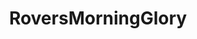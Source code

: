 ---
title: RoversMorningGlory
crosslinks:
- help
- ReallyBigShow
- Harmontown
- Enhancement
- The_Donald
---